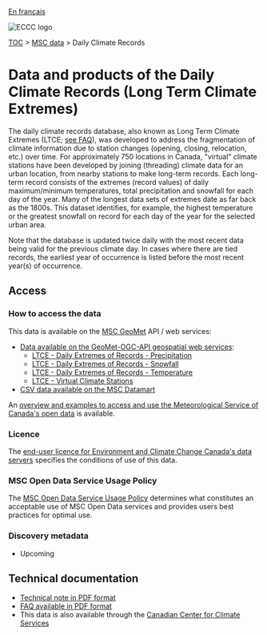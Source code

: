 [En français](readme_climateltce_fr.md)

![ECCC logo](../../img_eccc-logo.png)

[TOC](../../readme_en.md) > [MSC data](../readme_en.md) > Daily Climate Records

# Data and products of the Daily Climate Records (Long Term Climate Extremes)

The daily climate records database, also known as Long Term Climate Extremes (LTCE; [see FAQ](https://www.canada.ca/en/environment-climate-change/services/climate-change/canadian-centre-climate-services/display-download/frequently-asked-questions-long-term-climate-extremes.html)), was developed to address the fragmentation of climate information due to station changes (opening, closing, relocation, etc.) over time. For approximately 750 locations in Canada, "virtual" climate stations have been developed by joining (threading) climate data for an urban location, from nearby stations to make long-term records. Each long-term record consists of the extremes (record values) of daily maximum/minimum temperatures, total precipitation and snowfall for each day of the year. Many of the longest data sets of extremes date as far back as the 1800s. This dataset identifies, for example, the highest temperature or the greatest snowfall on record for each day of the year for the selected urban area.
 
Note that the database is updated twice daily with the most recent data being valid for the previous climate day. In cases where there are tied records, the earliest year of occurrence is listed before the most recent year(s) of occurrence.

## Access

### How to access the data

This data is available on the [MSC GeoMet](../../msc-geomet/readme_en.md) API / web services:

* [Data available on the GeoMet-OGC-API geospatial web services](https://api.weather.gc.ca/):
    * [LTCE - Daily Extremes of Records - Precipitation](https://api.weather.gc.ca/collections/ltce-precipitation)
    * [LTCE - Daily Extremes of Records - Snowfall](https://api.weather.gc.ca/collections/ltce-snowfall)
    * [LTCE - Daily Extremes of Records - Temperature](https://api.weather.gc.ca/collections/ltce-temperature)
    * [LTCE - Virtual Climate Stations](https://api.weather.gc.ca/collections/ltce-stations)
* [CSV data available on the MSC Datamart](readme_climateltce-datamart_en.md)

An [overview and examples to access and use the Meteorological Service of Canada's open data](../../usage/readme_en.md) is available.

### Licence

The [end-user licence for Environment and Climate Change Canada's data servers](../../licence/readme_en.md) specifies the conditions of use of this data.

### MSC Open Data Service Usage Policy

The [MSC Open Data Service Usage Policy](../../usage-policy/readme_en.md) determines what constitutes an acceptable use of MSC Open Data services and provides users best practices for optimal use.

### Discovery metadata

* Upcoming

## Technical documentation

* [Technical note in PDF format](https://collaboration.cmc.ec.gc.ca/cmc/cmos/public_doc/msc-data/climate_ltce/LTCE_Technical_Documentation_EN.pdf)
* [FAQ available in PDF format](https://collaboration.cmc.ec.gc.ca/cmc/cmos/public_doc/msc-data/climate_ltce/FAQ_LTCE_Jan_2021_EN.pdf)
* This data is also available through the [Canadian Center for Climate Services](https://www.canada.ca/en/environment-climate-change/services/climate-change/canadian-centre-climate-services/about.html)